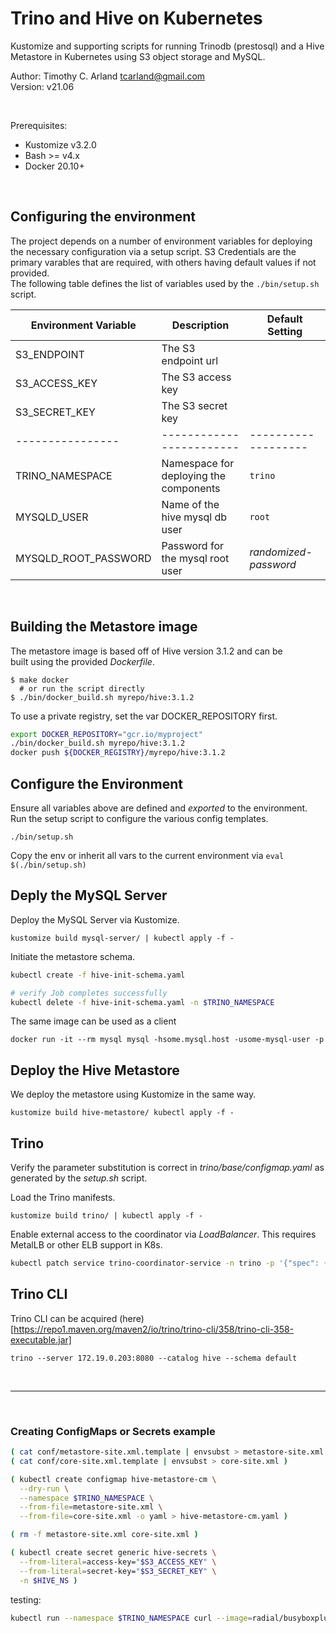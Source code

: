 Trino and Hive on Kubernetes
============================

Kustomize and supporting scripts for running Trinodb (prestosql) and 
a Hive Metastore in Kubernetes using S3 object storage and MySQL. 


Author:  Timothy C. Arland <tcarland@gmail.com>  <br>
Version: v21.06

<br>

Prerequisites:
- Kustomize v3.2.0
- Bash >= v4.x
- Docker 20.10+

<br>

## Configuring the environment

The project depends on a number of environment variables for deploying the 
necessary configuration via a setup script. S3 Credentials are the primary 
varables that are required, with others having default values if not provided.  
The following table defines the list of variables used by the `./bin/setup.sh` 
script.

| Environment Variable |    Description   |  Default Setting |
| -------------------- | -------------------------------| ---------------|
| S3_ENDPOINT          |  The S3 endpoint url |       |
| S3_ACCESS_KEY        |  The S3 access key  |     |
| S3_SECRET_KEY        |  The S3 secret key |       |
|  ----------------    |  ------------------------  |  -------------------  |
| TRINO_NAMESPACE      |  Namespace for deploying the components | `trino`  |
| MYSQLD_USER          |  Name of the hive mysql db user  | `root` |
| MYSQLD_ROOT_PASSWORD |  Password for the mysql root user |  *randomized-password* |

<br>

## Building the Metastore image

The metastore image is based off of  Hive version 3.1.2 and can be  
built using the provided *Dockerfile*. 
```
$ make docker 
  # or run the script directly
$ ./bin/docker_build.sh myrepo/hive:3.1.2
```

To use a private registry, set the var DOCKER_REPOSITORY first.
```sh
export DOCKER_REPOSITORY="gcr.io/myproject"
./bin/docker_build.sh myrepo/hive:3.1.2
docker push ${DOCKER_REGISTRY}/myrepo/hive:3.1.2
```

## Configure the Environment

Ensure all variables above are defined and *exported* to the environment.
Run the setup script to configure the various config templates.
```
./bin/setup.sh
```
Copy the env or inherit all vars to the current environment via `eval $(./bin/setup.sh)`


## Deply the MySQL Server

Deploy the MySQL Server via Kustomize.
```
kustomize build mysql-server/ | kubectl apply -f -
```

Initiate the metastore schema.
```sh
kubectl create -f hive-init-schema.yaml

# verify Job completes successfully
kubectl delete -f hive-init-schema.yaml -n $TRINO_NAMESPACE
```

The same image can be used as a client
```
docker run -it --rm mysql mysql -hsome.mysql.host -usome-mysql-user -p
```

## Deploy the Hive Metastore
We deploy the metastore using Kustomize in the same way.
```
kustomize build hive-metastore/ kubectl apply -f -
```


## Trino

Verify the parameter substitution is correct in *trino/base/configmap.yaml* as 
generated by the *setup.sh* script.

Load the Trino manifests.
```
kustomize build trino/ | kubectl apply -f -
```

Enable external access to the coordinator via *LoadBalancer*. This requires MetalLB or 
other ELB support in K8s.
```sh
kubectl patch service trino-coordinator-service -n trino -p '{"spec": {"type": "LoadBalancer"}}'
```

## Trino CLI

Trino CLI can be acquired (here)[https://repo1.maven.org/maven2/io/trino/trino-cli/358/trino-cli-358-executable.jar]
```
trino --server 172.19.0.203:8080 --catalog hive --schema default
```

<br>

---

<br>

### Creating ConfigMaps or Secrets example
```sh
( cat conf/metastore-site.xml.template | envsubst > metastore-site.xml )
( cat conf/core-site.xml.template | envsubst > core-site.xml )

( kubectl create configmap hive-metastore-cm \
  --dry-run \
  --namespace $TRINO_NAMESPACE \
  --from-file=metastore-site.xml \
  --from-file=core-site.xml -o yaml > hive-metastore-cm.yaml )

( rm -f metastore-site.xml core-site.xml )

( kubectl create secret generic hive-secrets \
  --from-literal=access-key="$S3_ACCESS_KEY" \
  --from-literal=secret-key="$S3_SECRET_KEY" \
  -n $HIVE_NS )
```

testing:
```sh
kubectl run --namespace $TRINO_NAMESPACE curl --image=radial/busyboxplus:curl -i --tty 
```

